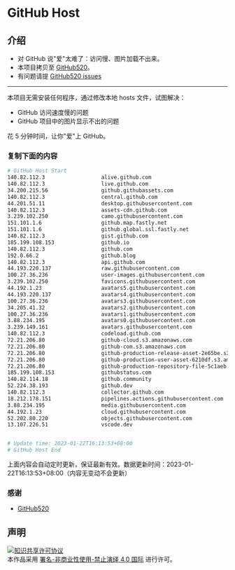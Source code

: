 # GitHub Host
## 介绍
- 对 GitHub 说"爱"太难了：访问慢、图片加载不出来。
- 本项目拷贝至 [GitHub520](https://github.com/521xueweihan/GitHub520)。
- 有问题请提 [GitHub520 issues](https://github.com/521xueweihan/GitHub520/issues/new)

---

本项目无需安装任何程序，通过修改本地 hosts 文件，试图解决：
- GitHub 访问速度慢的问题
- GitHub 项目中的图片显示不出的问题

花 5 分钟时间，让你"爱"上 GitHub。

### 复制下面的内容
```bash
# GitHub Host Start
140.82.112.3                  alive.github.com
140.82.112.3                  live.github.com
34.200.215.56                 github.githubassets.com
140.82.112.3                  central.github.com
44.201.51.11                  desktop.githubusercontent.com
140.82.112.3                  assets-cdn.github.com
3.239.102.250                 camo.githubusercontent.com
151.101.1.6                   github.map.fastly.net
151.101.1.6                   github.global.ssl.fastly.net
140.82.112.3                  gist.github.com
185.199.108.153               github.io
140.82.112.3                  github.com
192.0.66.2                    github.blog
140.82.112.3                  api.github.com
44.193.220.137                raw.githubusercontent.com
100.27.36.236                 user-images.githubusercontent.com
3.239.102.250                 favicons.githubusercontent.com
44.192.1.23                   avatars5.githubusercontent.com
44.193.220.137                avatars4.githubusercontent.com
100.27.36.236                 avatars3.githubusercontent.com
34.205.41.32                  avatars2.githubusercontent.com
100.27.36.236                 avatars1.githubusercontent.com
3.88.234.195                  avatars0.githubusercontent.com
3.239.149.161                 avatars.githubusercontent.com
140.82.112.3                  codeload.github.com
72.21.206.80                  github-cloud.s3.amazonaws.com
72.21.206.80                  github-com.s3.amazonaws.com
72.21.206.80                  github-production-release-asset-2e65be.s3.amazonaws.com
72.21.206.80                  github-production-user-asset-6210df.s3.amazonaws.com
72.21.206.80                  github-production-repository-file-5c1aeb.s3.amazonaws.com
185.199.108.153               githubstatus.com
140.82.114.18                 github.community
52.224.38.193                 github.dev
140.82.112.3                  collector.github.com
18.212.178.151                pipelines.actions.githubusercontent.com
3.88.234.195                  media.githubusercontent.com
44.192.1.23                   cloud.githubusercontent.com
52.202.80.220                 objects.githubusercontent.com
13.107.226.51                 vscode.dev


# Update time: 2023-01-22T16:13:53+08:00
# GitHub Host End

```
上面内容会自动定时更新，保证最新有效。数据更新时间：2023-01-22T16:13:53+08:00（内容无变动不会更新）

### 感谢

- [GitHub520](https://github.com/521xueweihan/GitHub520)

## 声明
<a rel="license" href="https://creativecommons.org/licenses/by-nc-nd/4.0/deed.zh"><img alt="知识共享许可协议" style="border-width: 0" src="https://licensebuttons.net/l/by-nc-nd/4.0/88x31.png"></a><br>本作品采用 <a rel="license" href="https://creativecommons.org/licenses/by-nc-nd/4.0/deed.zh">署名-非商业性使用-禁止演绎 4.0 国际</a> 进行许可。